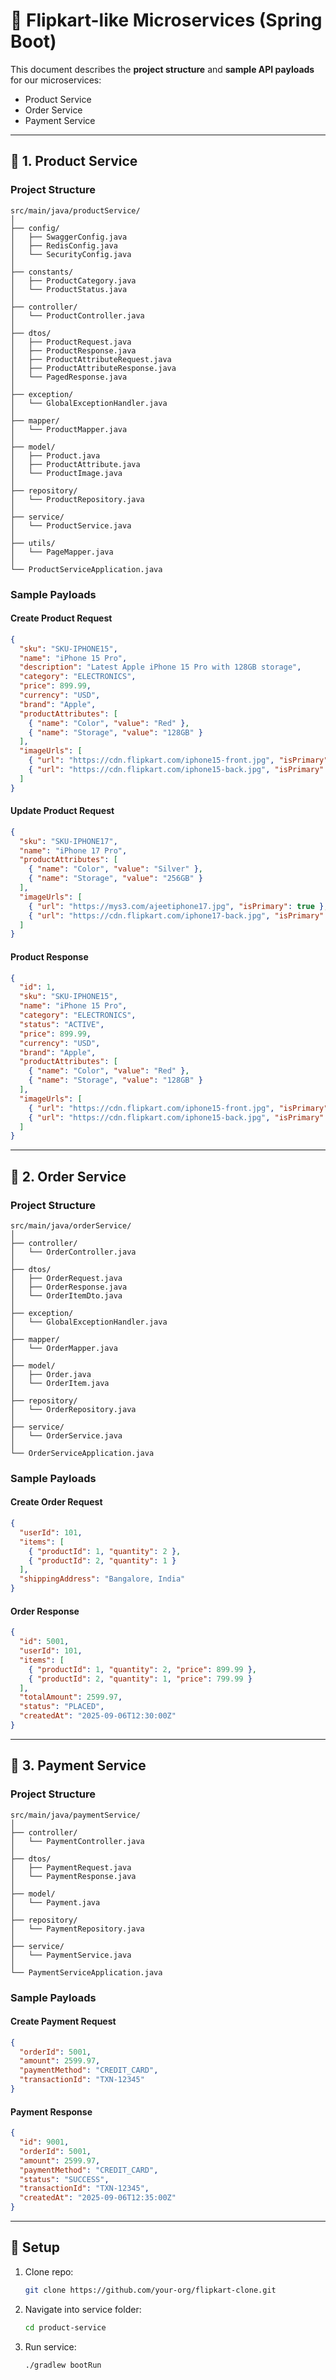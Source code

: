 # 🛒 Flipkart-like Microservices (Spring Boot)

This document describes the **project structure** and **sample API payloads** for our microservices:
- Product Service
- Order Service
- Payment Service

---

## 📂 1. Product Service

### Project Structure
```
src/main/java/productService/
│
├── config/                
│   ├── SwaggerConfig.java
│   ├── RedisConfig.java
│   └── SecurityConfig.java
│
├── constants/             
│   ├── ProductCategory.java
│   └── ProductStatus.java
│
├── controller/            
│   └── ProductController.java
│
├── dtos/                  
│   ├── ProductRequest.java
│   ├── ProductResponse.java
│   ├── ProductAttributeRequest.java
│   ├── ProductAttributeResponse.java
│   └── PagedResponse.java
│
├── exception/             
│   └── GlobalExceptionHandler.java
│
├── mapper/                
│   └── ProductMapper.java
│
├── model/                 
│   ├── Product.java
│   ├── ProductAttribute.java
│   └── ProductImage.java
│
├── repository/            
│   └── ProductRepository.java
│
├── service/               
│   └── ProductService.java
│
├── utils/                 
│   └── PageMapper.java
│
└── ProductServiceApplication.java
```

### Sample Payloads

#### Create Product Request
```json
{
  "sku": "SKU-IPHONE15",
  "name": "iPhone 15 Pro",
  "description": "Latest Apple iPhone 15 Pro with 128GB storage",
  "category": "ELECTRONICS",
  "price": 899.99,
  "currency": "USD",
  "brand": "Apple",
  "productAttributes": [
    { "name": "Color", "value": "Red" },
    { "name": "Storage", "value": "128GB" }
  ],
  "imageUrls": [
    { "url": "https://cdn.flipkart.com/iphone15-front.jpg", "isPrimary": true },
    { "url": "https://cdn.flipkart.com/iphone15-back.jpg", "isPrimary": false }
  ]
}
```

#### Update Product Request
```json
{
  "sku": "SKU-IPHONE17",
  "name": "iPhone 17 Pro",
  "productAttributes": [
    { "name": "Color", "value": "Silver" },
    { "name": "Storage", "value": "256GB" }
  ],
  "imageUrls": [
    { "url": "https://mys3.com/ajeetiphone17.jpg", "isPrimary": true },
    { "url": "https://cdn.flipkart.com/iphone17-back.jpg", "isPrimary": false }
  ]
}
```

#### Product Response
```json
{
  "id": 1,
  "sku": "SKU-IPHONE15",
  "name": "iPhone 15 Pro",
  "category": "ELECTRONICS",
  "status": "ACTIVE",
  "price": 899.99,
  "currency": "USD",
  "brand": "Apple",
  "productAttributes": [
    { "name": "Color", "value": "Red" },
    { "name": "Storage", "value": "128GB" }
  ],
  "imageUrls": [
    { "url": "https://cdn.flipkart.com/iphone15-front.jpg", "isPrimary": true },
    { "url": "https://cdn.flipkart.com/iphone15-back.jpg", "isPrimary": false }
  ]
}
```

---

## 📂 2. Order Service

### Project Structure
```
src/main/java/orderService/
│
├── controller/
│   └── OrderController.java
│
├── dtos/
│   ├── OrderRequest.java
│   ├── OrderResponse.java
│   └── OrderItemDto.java
│
├── exception/
│   └── GlobalExceptionHandler.java
│
├── mapper/
│   └── OrderMapper.java
│
├── model/
│   ├── Order.java
│   └── OrderItem.java
│
├── repository/
│   └── OrderRepository.java
│
├── service/
│   └── OrderService.java
│
└── OrderServiceApplication.java
```

### Sample Payloads

#### Create Order Request
```json
{
  "userId": 101,
  "items": [
    { "productId": 1, "quantity": 2 },
    { "productId": 2, "quantity": 1 }
  ],
  "shippingAddress": "Bangalore, India"
}
```

#### Order Response
```json
{
  "id": 5001,
  "userId": 101,
  "items": [
    { "productId": 1, "quantity": 2, "price": 899.99 },
    { "productId": 2, "quantity": 1, "price": 799.99 }
  ],
  "totalAmount": 2599.97,
  "status": "PLACED",
  "createdAt": "2025-09-06T12:30:00Z"
}
```

---

## 📂 3. Payment Service

### Project Structure
```
src/main/java/paymentService/
│
├── controller/
│   └── PaymentController.java
│
├── dtos/
│   ├── PaymentRequest.java
│   └── PaymentResponse.java
│
├── model/
│   └── Payment.java
│
├── repository/
│   └── PaymentRepository.java
│
├── service/
│   └── PaymentService.java
│
└── PaymentServiceApplication.java
```

### Sample Payloads

#### Create Payment Request
```json
{
  "orderId": 5001,
  "amount": 2599.97,
  "paymentMethod": "CREDIT_CARD",
  "transactionId": "TXN-12345"
}
```

#### Payment Response
```json
{
  "id": 9001,
  "orderId": 5001,
  "amount": 2599.97,
  "paymentMethod": "CREDIT_CARD",
  "status": "SUCCESS",
  "transactionId": "TXN-12345",
  "createdAt": "2025-09-06T12:35:00Z"
}
```

---

## 🚀 Setup
1. Clone repo:  
   ```bash
   git clone https://github.com/your-org/flipkart-clone.git
   ```
2. Navigate into service folder:  
   ```bash
   cd product-service
   ```
3. Run service:  
   ```bash
   ./gradlew bootRun
   ```
